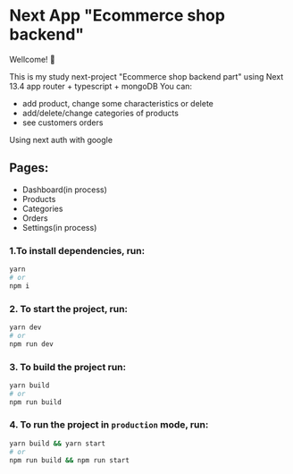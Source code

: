 # Next App "Ecommerce shop backend"

Wellcome! 🚀

This is my study next-project "Ecommerce shop backend part" using Next 13.4 app router + typescript + mongoDB
You can:

-   add product, change some characteristics or delete
-   add/delete/change categories of products
-   see customers orders

Using next auth with google

## Pages:

-   Dashboard(in process)
-   Products
-   Categories
-   Orders
-   Settings(in process)

### 1.To install dependencies, run:

```sh
yarn
# or
npm i
```

### 2. To start the project, run:

```sh
yarn dev
# or
npm run dev
```

### 3. To build the project run:

```sh
yarn build
# or
npm run build
```

### 4. To run the project in `production` mode, run:

```sh
yarn build && yarn start
# or
npm run build && npm run start
```
